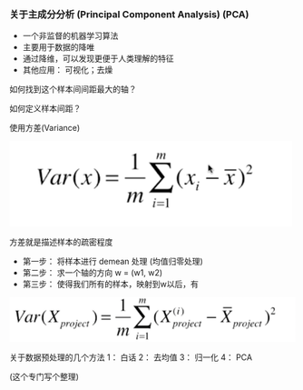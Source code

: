 ### 关于主成分分析 (Principal Component Analysis) (PCA)

- 一个非监督的机器学习算法
- 主要用于数据的降唯
- 通过降维，可以发现更便于人类理解的特征
- 其他应用： 可视化；去燥

如何找到这个样本间间距最大的轴？

如何定义样本间距？

使用方差(Variance)

![img_1.png](img/part/img_1.png)

方差就是描述样本的疏密程度

- 第一步： 将样本进行 demean 处理 (均值归零处理)
- 第二步： 求一个轴的方向 w  = (w1, w2)
- 第三步： 使得我们所有的样本，映射到w以后，有

![img_2.png](img/part/img_2.png)


关于数据预处理的几个方法
1： 白话
2： 去均值
3： 归一化
4： PCA

(这个专门写个整理)


